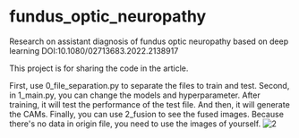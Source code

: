 # fundus_optic_neuropathy
Research on assistant diagnosis of fundus optic neuropathy based on deep learning 
DOI:10.1080/02713683.2022.2138917

This project is for sharing the code in the article.

First, use 0_file_separation.py to separate the files to train and test.
Second, in 1_main.py, you can change the models and hyperparameter.
After training, it will test the performance of the test file. And then, it will generate the CAMs.
Finally, you can use 2_fusion to see the fused images.
Because there's no data in origin file, you need to use the images of yourself.
![2](https://user-images.githubusercontent.com/50477265/192236261-55c47f39-cf80-429c-bcba-ad212d7ac3c3.jpg)
